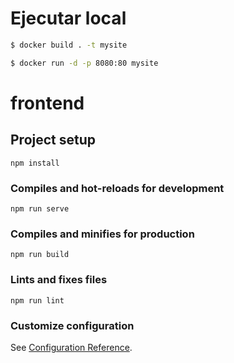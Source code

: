 # Ejecutar local

```bash
$ docker build . -t mysite
```

```bash
$ docker run -d -p 8080:80 mysite
```


# frontend

## Project setup
```
npm install
```

### Compiles and hot-reloads for development
```
npm run serve
```

### Compiles and minifies for production
```
npm run build
```

### Lints and fixes files
```
npm run lint
```

### Customize configuration
See [Configuration Reference](https://cli.vuejs.org/config/).